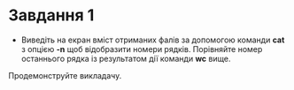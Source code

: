 # Завдання 1

* Виведіть на екран вміст отриманих фалів за допомогою команди **cat** з опцією **-n** щоб відобразити номери рядків. Порівняйте номер останнього рядка із результатом дії команди **wc** вище. 

Продемонструйте викладачу.
